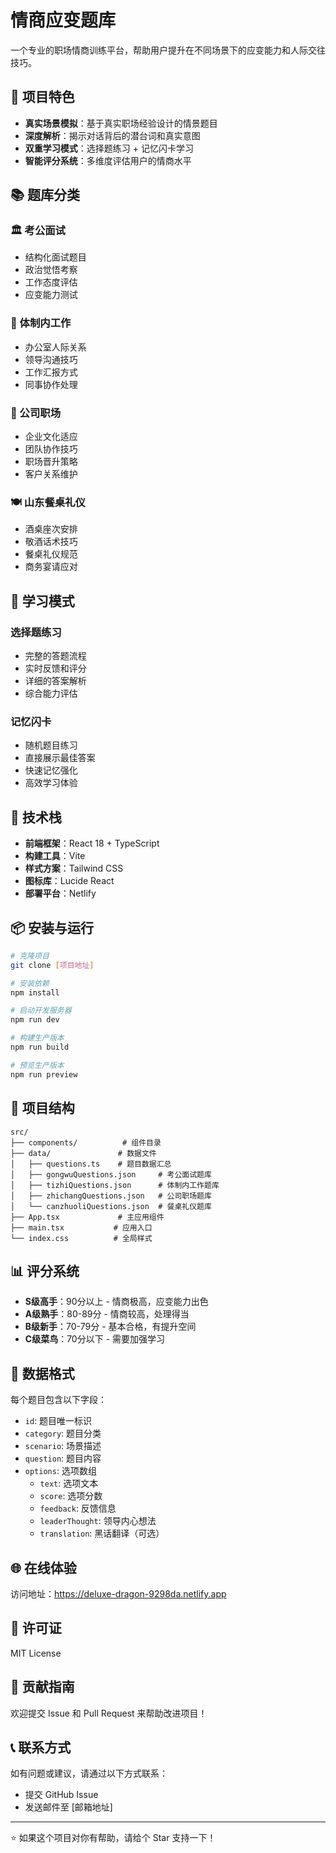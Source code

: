 # 情商应变题库

一个专业的职场情商训练平台，帮助用户提升在不同场景下的应变能力和人际交往技巧。

## 🌟 项目特色

- **真实场景模拟**：基于真实职场经验设计的情景题目
- **深度解析**：揭示对话背后的潜台词和真实意图
- **双重学习模式**：选择题练习 + 记忆闪卡学习
- **智能评分系统**：多维度评估用户的情商水平

## 📚 题库分类

### 🏛️ 考公面试
- 结构化面试题目
- 政治觉悟考察
- 工作态度评估
- 应变能力测试

### 🏢 体制内工作
- 办公室人际关系
- 领导沟通技巧
- 工作汇报方式
- 同事协作处理

### 💼 公司职场
- 企业文化适应
- 团队协作技巧
- 职场晋升策略
- 客户关系维护

### 🍽️ 山东餐桌礼仪
- 酒桌座次安排
- 敬酒话术技巧
- 餐桌礼仪规范
- 商务宴请应对

## 🎯 学习模式

### 选择题练习
- 完整的答题流程
- 实时反馈和评分
- 详细的答案解析
- 综合能力评估

### 记忆闪卡
- 随机题目练习
- 直接展示最佳答案
- 快速记忆强化
- 高效学习体验

## 🚀 技术栈

- **前端框架**：React 18 + TypeScript
- **构建工具**：Vite
- **样式方案**：Tailwind CSS
- **图标库**：Lucide React
- **部署平台**：Netlify

## 📦 安装与运行

```bash
# 克隆项目
git clone [项目地址]

# 安装依赖
npm install

# 启动开发服务器
npm run dev

# 构建生产版本
npm run build

# 预览生产版本
npm run preview
```

## 🎨 项目结构

```
src/
├── components/          # 组件目录
├── data/               # 数据文件
│   ├── questions.ts    # 题目数据汇总
│   ├── gongwuQuestions.json     # 考公面试题库
│   ├── tizhiQuestions.json      # 体制内工作题库
│   ├── zhichangQuestions.json   # 公司职场题库
│   └── canzhuoliQuestions.json  # 餐桌礼仪题库
├── App.tsx             # 主应用组件
├── main.tsx           # 应用入口
└── index.css          # 全局样式
```

## 📊 评分系统

- **S级高手**：90分以上 - 情商极高，应变能力出色
- **A级熟手**：80-89分 - 情商较高，处理得当
- **B级新手**：70-79分 - 基本合格，有提升空间
- **C级菜鸟**：70分以下 - 需要加强学习

## 🔧 数据格式

每个题目包含以下字段：
- `id`: 题目唯一标识
- `category`: 题目分类
- `scenario`: 场景描述
- `question`: 题目内容
- `options`: 选项数组
  - `text`: 选项文本
  - `score`: 选项分数
  - `feedback`: 反馈信息
  - `leaderThought`: 领导内心想法
  - `translation`: 黑话翻译（可选）

## 🌐 在线体验

访问地址：https://deluxe-dragon-9298da.netlify.app

## 📝 许可证

MIT License

## 🤝 贡献指南

欢迎提交 Issue 和 Pull Request 来帮助改进项目！

## 📞 联系方式

如有问题或建议，请通过以下方式联系：
- 提交 GitHub Issue
- 发送邮件至 [邮箱地址]

---

⭐ 如果这个项目对你有帮助，请给个 Star 支持一下！